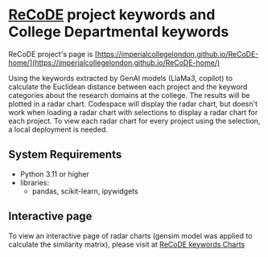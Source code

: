 # [ReCoDE](https://imperialcollegelondon.github.io/ReCoDE-home/) project keywords and College Departmental keywords

ReCoDE project's page is [https://imperialcollegelondon.github.io/ReCoDE-home/](https://imperialcollegelondon.github.io/ReCoDE-home/)

Using the keywords extracted by GenAI models (LlaMa3, copilot) to calculate the Euclidean distance between each project and the keyword categories about the research domains at the college. The results will be plotted in a radar chart. Codespace will display the radar chart, but doesn't work when loading a radar chart with selections to display a radar chart for each project. To view each radar chart for every project using the selection, a local deployment is needed.

## System Requirements

- Python 3.11 or higher
- libraries:
    -  pandas, scikit-learn, ipywidgets
 

## Interactive page
To view an interactive page of radar charts (gensim model was applied to calculate the similarity matrix), please visit at [ReCoDE keywords Charts](https://jianlianggao.github.io/recode_project_keywords_views/)
